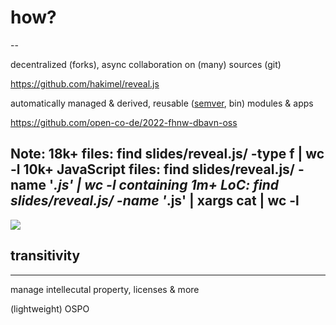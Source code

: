 # how?

--

decentralized (forks), async collaboration on (many) sources (git)

https://github.com/hakimel/reveal.js

automatically managed & derived, reusable ([semver](https://semver.org), bin) modules & apps

https://github.com/open-co-de/2022-fhnw-dbavn-oss

Note:
18k+ files: find slides/reveal.js/ -type f | wc -l
10k+ JavaScript files: find slides/reveal.js/ -name '*.js' | wc -l
containing 1m+ LoC: find slides/reveal.js/ -name '*.js' | xargs cat | wc -l
--

![](https://upload.wikimedia.org/wikipedia/commons/2/26/Transitivität_Graph.png)

## transitivity

---

manage intellecutal property, licenses & more

(lightweight) OSPO
